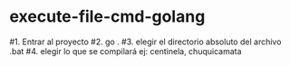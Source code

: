 # execute-file-cmd-golang
#1. Entrar al proyecto
#2. go .
#3. elegir el directorio absoluto del archivo .bat
#4. elegir lo que se compilará ej: centinela, chuquicamata
